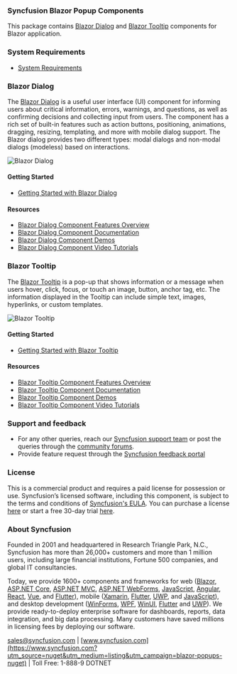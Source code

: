 ### Syncfusion Blazor Popup Components

This package contains [Blazor Dialog](https://www.syncfusion.com/blazor-components/blazor-modal-dialog?utm_source=nuget&utm_medium=listing&utm_campaign=blazor-popups-nuget) and [Blazor Tooltip](https://www.syncfusion.com/blazor-components/blazor-tooltip?utm_source=nuget&utm_medium=listing&utm_campaign=blazor-popups-nuget) components for Blazor application.

### System Requirements

* [System Requirements](https://blazor.syncfusion.com/documentation/system-requirements?utm_source=nuget&utm_medium=listing&utm_campaign=blazor-popups-nuget)

### Blazor Dialog

The [Blazor Dialog](https://www.syncfusion.com/blazor-components/blazor-modal-dialog?utm_source=nuget&utm_medium=listing&utm_campaign=blazor-popups-nuget) is a useful user interface (UI) component for informing users about critical information, errors, warnings, and questions, as well as confirming decisions and collecting input from users. The component has a rich set of built-in features such as action buttons, positioning, animations, dragging, resizing, templating, and more with mobile dialog support. The Blazor dialog provides two different types: modal dialogs and non-modal dialogs (modeless) based on interactions.

![Blazor Dialog](https://raw.githubusercontent.com/SyncfusionExamples/nuget-img/master/blazor/blazor-dialog.png)

#### Getting Started

* [Getting Started with Blazor Dialog](https://blazor.syncfusion.com/documentation/dialog/getting-started?utm_source=nuget&utm_medium=listing&utm_campaign=blazor-popups-nuget)

#### Resources

* [Blazor Dialog Component Features Overview](https://www.syncfusion.com/blazor-components/blazor-modal-dialog?utm_source=nuget&utm_medium=listing&utm_campaign=blazor-popups-nuget)
* [Blazor Dialog Component Documentation](https://blazor.syncfusion.com/documentation/dialog/getting-started?utm_source=nuget&utm_medium=listing&utm_campaign=blazor-popups-nuget)
* [Blazor Dialog Component Demos](https://blazor.syncfusion.com/demos/dialog/default-functionalities?utm_source=nuget&utm_medium=listing&utm_campaign=blazor-popups-nuget)
* [Blazor Dialog Component Video Tutorials](https://www.syncfusion.com/tutorial-videos/blazor/dialog?utm_source=nuget&utm_medium=listing&utm_campaign=blazor-popups-nuget)

### Blazor Tooltip

The [Blazor Tooltip](https://www.syncfusion.com/blazor-components/blazor-tooltip?utm_source=nuget&utm_medium=listing&utm_campaign=blazor-popups-nuget) is a pop-up that shows information or a message when users hover, click, focus, or touch an image, button, anchor tag, etc. The information displayed in the Tooltip can include simple text, images, hyperlinks, or custom templates.

![Blazor Tooltip](https://raw.githubusercontent.com/SyncfusionExamples/nuget-img/master/blazor/blazor-tooltip.png)

#### Getting Started

* [Getting Started with Blazor Tooltip](https://blazor.syncfusion.com/documentation/tooltip/getting-started?utm_source=nuget&utm_medium=listing&utm_campaign=blazor-popups-nuget)

#### Resources

* [Blazor Tooltip Component Features Overview](https://www.syncfusion.com/blazor-components/blazor-tooltip?utm_source=nuget&utm_medium=listing&utm_campaign=blazor-popups-nuget)
* [Blazor Tooltip Component Documentation](https://blazor.syncfusion.com/documentation/tooltip/getting-started?utm_source=nuget&utm_medium=listing&utm_campaign=blazor-popups-nuget)
* [Blazor Tooltip Component Demos](https://blazor.syncfusion.com/demos/tooltip/default?utm_source=nuget&utm_medium=listing&utm_campaign=blazor-popups-nuget)
* [Blazor Tooltip Component Video Tutorials](https://www.syncfusion.com/tutorial-videos/blazor/tooltip?utm_source=nuget&utm_medium=listing&utm_campaign=blazor-popups-nuget)

### Support and feedback
* For any other queries, reach our [Syncfusion support team](https://www.syncfusion.com/support/directtrac/incidents/newincident?utm_source=nuget&utm_medium=listing&utm_campaign=blazor-popups-nuget) or post the queries through the [community forums](https://www.syncfusion.com/forums/blazor-components?utm_source=nuget&utm_medium=listing&utm_campaign=blazor-popups-nuget).
* Provide feature request through the [Syncfusion feedback portal](https://www.syncfusion.com/feedback/blazor-components?utm_source=nuget&utm_medium=listing&utm_campaign=blazor-popups-nuget)

### License
This is a commercial product and requires a paid license for possession or use. Syncfusion’s licensed software, including this component, is subject to the terms and conditions of [Syncfusion's EULA](https://www.syncfusion.com/eula/es/?utm_source=nuget&utm_medium=listing&utm_campaign=blazor-popups-nuget). You can purchase a license [here]( https://www.syncfusion.com/sales/products?utm_source=nuget&utm_medium=listing&utm_campaign=blazor-popups-nuget) or start a free 30-day trial [here](https://www.syncfusion.com/account/manage-trials/start-trials?utm_source=nuget&utm_medium=listing&utm_campaign=blazor-popups-nuget).

### About Syncfusion
Founded in 2001 and headquartered in Research Triangle Park, N.C., Syncfusion has more than 26,000+ customers and more than 1 million users, including large financial institutions, Fortune 500 companies, and global IT consultancies.
 
Today, we provide 1600+ components and frameworks for web ([Blazor](https://www.syncfusion.com/blazor-components?utm_source=nuget&utm_medium=listing&utm_campaign=blazor-popups-nuget), [ASP.NET Core](https://www.syncfusion.com/aspnet-core-ui-controls?utm_source=nuget&utm_medium=listing&utm_campaign=blazor-popups-nuget), [ASP.NET MVC](https://www.syncfusion.com/aspnet-mvc-ui-controls?utm_source=nuget&utm_medium=listing&utm_campaign=blazor-popups-nuget), [ASP.NET WebForms](https://www.syncfusion.com/jquery/aspnet-webforms-ui-controls?utm_source=nuget&utm_medium=listing&utm_campaign=blazor-popups-nuget), [JavaScript](https://www.syncfusion.com/javascript-ui-controls?utm_source=nuget&utm_medium=listing&utm_campaign=blazor-popups-nuget), [Angular](https://www.syncfusion.com/angular-ui-components?utm_source=nuget&utm_medium=listing&utm_campaign=blazor-popups-nuget), [React](https://www.syncfusion.com/react-ui-components?utm_source=nuget&utm_medium=listing&utm_campaign=blazor-popups-nuget), [Vue](https://www.syncfusion.com/vue-ui-components?utm_source=nuget&utm_medium=listing&utm_campaign=blazor-popups-nuget), and [Flutter](https://www.syncfusion.com/flutter-widgets?utm_source=nuget&utm_medium=listing&utm_campaign=blazor-popups-nuget)), mobile ([Xamarin](https://www.syncfusion.com/xamarin-ui-controls?utm_source=nuget&utm_medium=listing&utm_campaign=blazor-popups-nuget), [Flutter](https://www.syncfusion.com/flutter-widgets?utm_source=nuget&utm_medium=listing&utm_campaign=blazor-popups-nuget), [UWP](https://www.syncfusion.com/uwp-ui-controls?utm_source=nuget&utm_medium=listing&utm_campaign=blazor-popups-nuget), and [JavaScript](https://www.syncfusion.com/javascript-ui-controls?utm_source=nuget&utm_medium=listing&utm_campaign=blazor-popups-nuget)), and desktop development ([WinForms](https://www.syncfusion.com/winforms-ui-controls?utm_source=nuget&utm_medium=listing&utm_campaign=blazor-popups-nuget), [WPF](https://www.syncfusion.com/wpf-controls?utm_source=nuget&utm_medium=listing&utm_campaign=blazor-popups-nuget), [WinUI](https://www.syncfusion.com/winui-controls?utm_source=nuget&utm_medium=listing&utm_campaign=blazor-popups-nuget), [Flutter](https://www.syncfusion.com/flutter-widgets?utm_source=nuget&utm_medium=listing&utm_campaign=blazor-popups-nuget) and [UWP](https://www.syncfusion.com/uwp-ui-controls?utm_source=nuget&utm_medium=listing&utm_campaign=blazor-popups-nuget)). We provide ready-to-deploy enterprise software for dashboards, reports, data integration, and big data processing. Many customers have saved millions in licensing fees by deploying our software.

[sales@syncfusion.com](mailto:sales@syncfusion.com?Subject=Syncfusion%20Blazor%20-%20NuGet) | [www.syncfusion.com](https://www.syncfusion.com?utm_source=nuget&utm_medium=listing&utm_campaign=blazor-popups-nuget) | Toll Free: 1-888-9 DOTNET